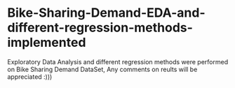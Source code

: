 # Bike-Sharing-Demand-EDA-and-different-regression-methods-implemented
Exploratory Data Analysis and different regression methods were performed on Bike Sharing Demand DataSet,
Any comments on reults will be appreciated :)))
